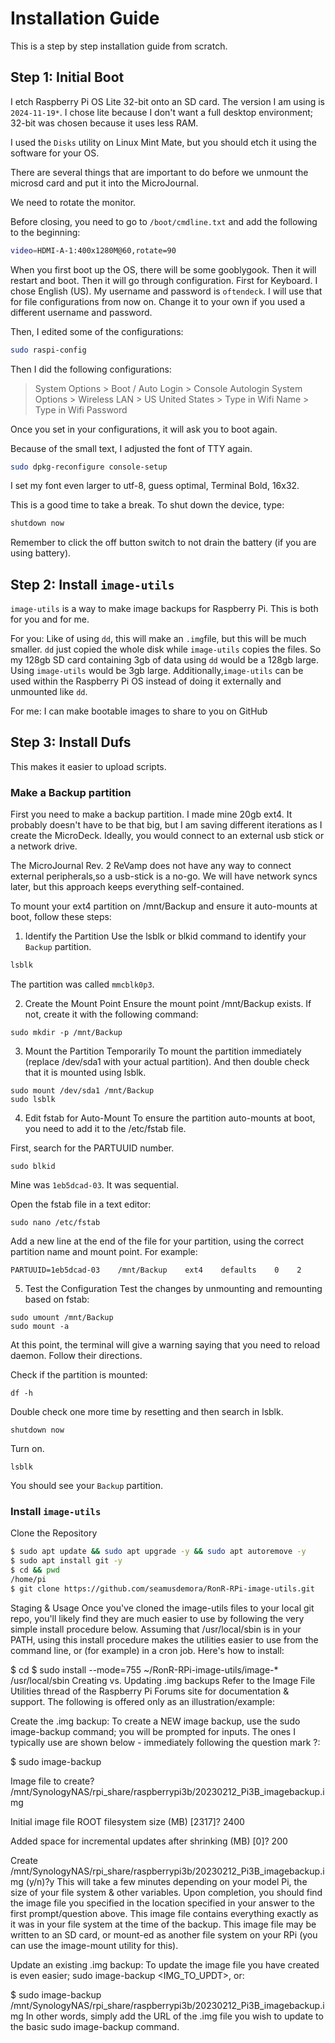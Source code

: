 # Installation Guide

This is a step by step installation guide from scratch.

## Step 1: Initial Boot

I etch Raspberry Pi OS Lite 32-bit onto an SD card. The version I am using is `2024-11-19*`. I chose lite because I don't want a full desktop environment; 32-bit was chosen because it uses less RAM.

I used the `Disks` utility on Linux Mint Mate, but you should etch it using the software for your OS. 

There are several things that are important to do before we unmount the microsd card and put it into the MicroJournal.

We need to rotate the monitor. 

Before closing, you need to go to `/boot/cmdline.txt` and add the following to the beginning:

```sh
video=HDMI-A-1:400x1280M@60,rotate=90 
```

When you first boot up the OS, there will be some gooblygook. Then it will restart and boot. Then it will go through configuration. First for Keyboard. I chose English (US). My username and password is `oftendeck`. I will use that for file configurations from now on. Change it to your own if you used a different username and password.

Then, I edited some of the configurations:

```sh
sudo raspi-config
```

Then I did the following configurations:
> System Options > Boot / Auto Login > Console Autologin
> System Options > Wireless LAN > US United States > Type in Wifi Name > Type in Wifi Password

Once you set in your configurations, it will ask you to boot again.

Because of the small text, I adjusted the font of TTY again.

```sh
sudo dpkg-reconfigure console-setup
```

I set my font even larger to utf-8, guess optimal, Terminal Bold, 16x32.

This is a good time to take a break. To shut down the device, type:

```sh
shutdown now
```

Remember to click the off button switch to not drain the battery (if you are using battery).

## Step 2: Install `image-utils`

`image-utils` is a way to make image  backups for Raspberry Pi. This is both for you and for me. 

For you:
Like of using `dd`, this will make an `.img`file, but this will be much smaller. `dd` just copied the whole disk while `image-utils` copies the files. So my 128gb SD card containing 3gb of data using `dd` would be a 128gb large. Using `image-utils` would be 3gb large. Additionally,`image-utils` can be used within the Raspberry Pi OS instead of doing it externally and unmounted like `dd`.

For me:
I can make bootable images to share to you on GitHub
## Step 3: Install Dufs
This makes it easier to upload scripts.

### Make a Backup partition

First you need to make a backup partition. I made mine 20gb ext4. It probably doesn't have to be that big, but I am saving different iterations as I create the MicroDeck. Ideally, you would connect to an external usb stick or a network drive. 

The MicroJournal Rev. 2 ReVamp does not have any way to connect external peripherals,so a usb-stick is a no-go. We will have network syncs later, but this approach keeps everything self-contained.

To mount your ext4 partition on /mnt/Backup and ensure it auto-mounts at boot, follow these steps:

1. Identify the Partition
Use the lsblk or blkid command to identify your `Backup` partition.

```sh
lsblk
```

The partition was called `mmcblk0p3`.


2. Create the Mount Point
Ensure the mount point /mnt/Backup exists. If not, create it with the following command:

```
sudo mkdir -p /mnt/Backup
```

3. Mount the Partition Temporarily
To mount the partition immediately (replace /dev/sda1 with your actual partition). And then double check that it is mounted using lsblk.

```
sudo mount /dev/sda1 /mnt/Backup
sudo lsblk
```

4. Edit fstab for Auto-Mount
To ensure the partition auto-mounts at boot, you need to add it to the /etc/fstab file.

First, search for the PARTUUID number.

```
sudo blkid
```

Mine was `1eb5dcad-03`. It was sequential.

Open the fstab file in a text editor:

```
sudo nano /etc/fstab
```

Add a new line at the end of the file for your partition, using the correct partition name and mount point. For example:

```
PARTUUID=1eb5dcad-03    /mnt/Backup    ext4    defaults    0    2
```

5. Test the Configuration
Test the changes by unmounting and remounting based on fstab:

```
sudo umount /mnt/Backup
sudo mount -a
```
At this point, the terminal will give a warning saying that you need to reload daemon. Follow their directions. 

Check if the partition is mounted:

```
df -h
```

Double check one more time by resetting and then search in lsblk.

```
shutdown now
```

Turn on.

```
lsblk
```

You should see your `Backup` partition.

### Install `image-utils`

Clone the Repository

```sh
$ sudo apt update && sudo apt upgrade -y && sudo apt autoremove -y
$ sudo apt install git -y
$ cd && pwd
/home/pi
$ git clone https://github.com/seamusdemora/RonR-RPi-image-utils.git
```

Staging & Usage
Once you've cloned the image-utils files to your local git repo, you'll likely find they are much easier to use by following the very simple install procedure below. Assuming that /usr/local/sbin is in your PATH, using this install procedure makes the utilities easier to use from the command line, or (for example) in a cron job. Here's how to install:

$ cd
$ sudo install --mode=755 ~/RonR-RPi-image-utils/image-* /usr/local/sbin
Creating vs. Updating .img backups
Refer to the Image File Utilities thread of the Raspberry Pi Forums site for documentation & support. The following is offered only as an illustration/example:

Create the .img backup:
To create a NEW image backup, use the sudo image-backup command; you will be prompted for inputs. The ones I typically use are shown below - immediately following the question mark ?:

$ sudo image-backup

Image file to create? /mnt/SynologyNAS/rpi_share/raspberrypi3b/20230212_Pi3B_imagebackup.img

Initial image file ROOT filesystem size (MB) [2317]? 2400

Added space for incremental updates after shrinking (MB) [0]? 200

Create /mnt/SynologyNAS/rpi_share/raspberrypi3b/20230212_Pi3B_imagebackup.img (y/n)?y
This will take a few minutes depending on your model Pi, the size of your file system & other variables. Upon completion, you should find the image file you specified in the location specified in your answer to the first prompt/question above. This image file contains everything exactly as it was in your file system at the time of the backup. This image file may be written to an SD card, or mount-ed as another file system on your RPi (you can use the image-mount utility for this).

Update an existing .img backup:
To update the image file you have created is even easier; sudo image-backup <IMG_TO_UPDT>, or:

$ sudo image-backup /mnt/SynologyNAS/rpi_share/raspberrypi3b/20230212_Pi3B_imagebackup.img
In other words, simply add the URL of the .img file you wish to update to the basic sudo image-backup command.
